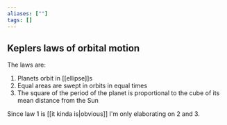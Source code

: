 ```yaml
---
aliases: [""]
tags: []
---
```


## Keplers laws of orbital motion

The laws are:
1) Planets orbit in [[ellipse]]s
2) Equal areas are swept in orbits in equal times
3) The square of the period of the planet is proportional to the cube of its mean distance from the Sun

Since law 1 is [[it kinda is|obvious]] I'm only elaborating on 2 and 3.
